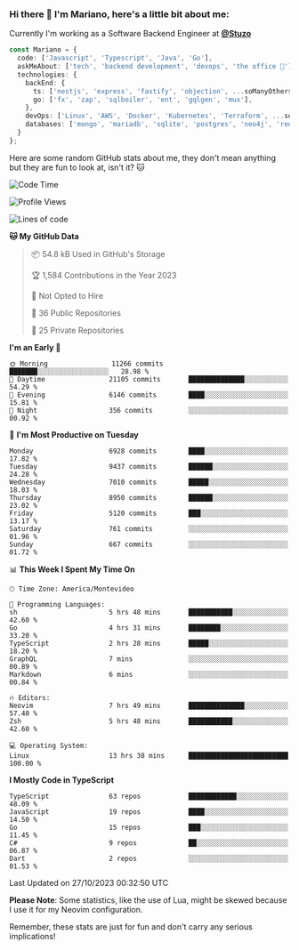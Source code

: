 ### Hi there 👋 I'm Mariano, here's a little bit about me:

Currently I'm working as a Software Backend Engineer at [**@Stuzo**](https://www.stuzo.com/)

```ts
const Mariano = {
  code: ['Javascript', 'Typescript', 'Java', 'Go'],
  askMeAbout: ['tech', 'backend development', 'devops', 'the office 💼'],
  technologies: {
    backEnd: {
      ts: ['nestjs', 'express', 'fastify', 'objection', ...soManyOthersFrameworks],
      go: ['fx', 'zap', 'sqlboiler', 'ent', 'gqlgen', 'mux'],
    },
    devOps: ['Linux', 'AWS', 'Docker', 'Kubernetes', 'Terraform', ...soManyOthersTools],
    databases: ['mongo', 'mariadb', 'sqlite', 'postgres', 'neo4j', 'redis', ...],
  }
};
```

Here are some random GitHub stats about me, they don't mean anything but they are fun to look at, isn't it? 🐱

<!--START_SECTION:waka-->
![Code Time](http://img.shields.io/badge/Code%20Time-1%2C348%20hrs%201%20min-blue)

![Profile Views](http://img.shields.io/badge/Profile%20Views-1-blue)

![Lines of code](https://img.shields.io/badge/From%20Hello%20World%20I%27ve%20Written-11.6%20million%20lines%20of%20code-blue)

**🐱 My GitHub Data** 

> 📦 54.8 kB Used in GitHub's Storage 
 > 
> 🏆 1,584 Contributions in the Year 2023
 > 
> 🚫 Not Opted to Hire
 > 
> 📜 36 Public Repositories 
 > 
> 🔑 25 Private Repositories 
 > 
**I'm an Early 🐤** 

```text
🌞 Morning                11266 commits       ███████░░░░░░░░░░░░░░░░░░   28.98 % 
🌆 Daytime                21105 commits       ██████████████░░░░░░░░░░░   54.29 % 
🌃 Evening                6146 commits        ████░░░░░░░░░░░░░░░░░░░░░   15.81 % 
🌙 Night                  356 commits         ░░░░░░░░░░░░░░░░░░░░░░░░░   00.92 % 
```
📅 **I'm Most Productive on Tuesday** 

```text
Monday                   6928 commits        ████░░░░░░░░░░░░░░░░░░░░░   17.82 % 
Tuesday                  9437 commits        ██████░░░░░░░░░░░░░░░░░░░   24.28 % 
Wednesday                7010 commits        █████░░░░░░░░░░░░░░░░░░░░   18.03 % 
Thursday                 8950 commits        ██████░░░░░░░░░░░░░░░░░░░   23.02 % 
Friday                   5120 commits        ███░░░░░░░░░░░░░░░░░░░░░░   13.17 % 
Saturday                 761 commits         ░░░░░░░░░░░░░░░░░░░░░░░░░   01.96 % 
Sunday                   667 commits         ░░░░░░░░░░░░░░░░░░░░░░░░░   01.72 % 
```


📊 **This Week I Spent My Time On** 

```text
🕑︎ Time Zone: America/Montevideo

💬 Programming Languages: 
sh                       5 hrs 48 mins       ███████████░░░░░░░░░░░░░░   42.60 % 
Go                       4 hrs 31 mins       ████████░░░░░░░░░░░░░░░░░   33.20 % 
TypeScript               2 hrs 28 mins       █████░░░░░░░░░░░░░░░░░░░░   18.20 % 
GraphQL                  7 mins              ░░░░░░░░░░░░░░░░░░░░░░░░░   00.89 % 
Markdown                 6 mins              ░░░░░░░░░░░░░░░░░░░░░░░░░   00.84 % 

🔥 Editors: 
Neovim                   7 hrs 49 mins       ██████████████░░░░░░░░░░░   57.40 % 
Zsh                      5 hrs 48 mins       ███████████░░░░░░░░░░░░░░   42.60 % 

💻 Operating System: 
Linux                    13 hrs 38 mins      █████████████████████████   100.00 % 
```

**I Mostly Code in TypeScript** 

```text
TypeScript               63 repos            ████████████░░░░░░░░░░░░░   48.09 % 
JavaScript               19 repos            ████░░░░░░░░░░░░░░░░░░░░░   14.50 % 
Go                       15 repos            ███░░░░░░░░░░░░░░░░░░░░░░   11.45 % 
C#                       9 repos             ██░░░░░░░░░░░░░░░░░░░░░░░   06.87 % 
Dart                     2 repos             ░░░░░░░░░░░░░░░░░░░░░░░░░   01.53 % 
```




 Last Updated on 27/10/2023 00:32:50 UTC
<!--END_SECTION:waka-->

**Please Note**: Some statistics, like the use of Lua, might be skewed because I use it for my Neovim configuration.

Remember, these stats are just for fun and don't carry any serious implications!

